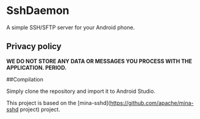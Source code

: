 # SshDaemon 
A simple  SSH/SFTP server for your Android phone. 

## Privacy policy

**WE DO NOT STORE ANY DATA OR MESSAGES YOU PROCESS WITH THE APPLICATION.  PERIOD.**

##Compilation

Simply clone the repository and import it to Android Studio.

This project is based on the [mina-sshd](https://github.com/apache/mina-sshd project) project. 


